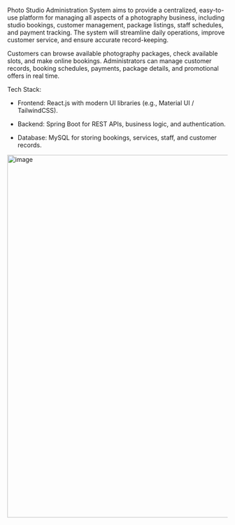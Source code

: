 Photo Studio Administration System aims to provide a centralized, easy-to-use platform for managing all aspects of a photography business, including studio bookings, customer management, package listings, staff schedules, and payment tracking. The system will streamline daily operations, improve customer service, and ensure accurate record-keeping.

Customers can browse available photography packages, check available slots, and make online bookings. Administrators can manage customer records, booking schedules, payments, package details, and promotional offers in real time.

Tech Stack:

- Frontend: React.js with modern UI libraries (e.g., Material UI / TailwindCSS).
  
- Backend: Spring Boot for REST APIs, business logic, and authentication.

- Database: MySQL for storing bookings, services, staff, and customer records.


<img width="954" height="828" alt="image" src="https://github.com/user-attachments/assets/dd1bc5fa-0dd5-483d-85f7-2359386ec0f9" />
